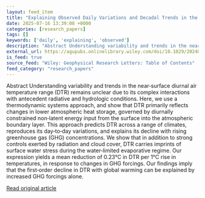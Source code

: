 ```yaml
---
layout: feed_item
title: "Explaining Observed Daily Variations and Decadal Trends in the Diurnal Air Temperature Range"
date: 2025-07-16 13:39:08 +0000
categories: [research_papers]
tags: []
keywords: ['daily', 'explaining', 'observed']
description: "Abstract Understanding variability and trends in the near‐surface diurnal air temperature range (DTR) remains unclear due to its complex interactions with an..."
external_url: https://agupubs.onlinelibrary.wiley.com/doi/10.1029/2024GL113595?af=R
is_feed: true
source_feed: "Wiley: Geophysical Research Letters: Table of Contents"
feed_category: "research_papers"
---
```


Abstract Understanding variability and trends in the near‐surface diurnal air temperature range (DTR) remains unclear due to its complex interactions with antecedent radiative and hydrologic conditions. Here, we use a thermodynamic systems approach, and show that DTR primarily reflects changes in lower atmospheric heat storage, governed by diurnally constrained non‐latent energy input from the surface into the atmospheric boundary layer. This approach predicts DTR across a range of climates, reproduces its day‐to‐day variations, and explains its decline with rising greenhouse gas (GHG) concentrations. We show that in addition to strong controls exerted by radiation and cloud cover, DTR carries imprints of surface water stress during the water‐limited evaporative regime. Our expression yields a mean reduction of 0.23°C in DTR per 1°C rise in temperatures, in response to changes in GHG forcings. Our findings imply that the first‐order decline in DTR with global warming can be explained by increased GHG forcings alone.

[Read original article](https://agupubs.onlinelibrary.wiley.com/doi/10.1029/2024GL113595?af=R)
